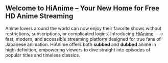 <!DOCTYPE html>
<html lang="en">
<head>
  <meta charset="UTF-8">
  <meta name="viewport" content="width=device-width, initial-scale=1.0">
  <title>HiAnime – The New Hub for Free HD Anime Streaming</title>
  <meta name="description" content="Discover HiAnime, the new site for free HD anime streaming. Watch subbed and dubbed anime instantly without sign-ups. Visit HiAnime.us for the latest anime online.">
</head>
<body>
  <article>
    <h1>Welcome to HiAnime – Your New Home for Free HD Anime Streaming</h1>
    <p>
      Anime lovers around the world can now enjoy their favorite shows without restrictions, subscriptions, or complicated logins. 
      Introducing <a href="https://hianimes.us/" target="_blank">HiAnime</a> — a fast, modern, and accessible streaming platform designed for true fans of Japanese animation.
      HiAnime offers both <strong>subbed</strong> and <strong>dubbed</strong> anime in high-definition, empowering viewers to dive straight into episodes of popular titles and timeless classics.
